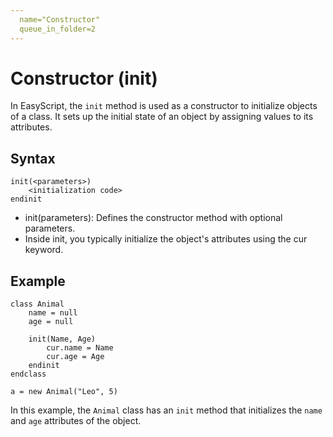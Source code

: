```yaml
---
  name="Constructor"
  queue_in_folder=2
---
```


# Constructor (init)

In EasyScript, the `init` method is used as a constructor to initialize objects of a class. It sets up the initial state of an object by assigning values to its attributes.

## Syntax

```easyscript
init(<parameters>)
    <initialization code>
endinit
```
- init(parameters): Defines the constructor method with optional parameters.
- Inside init, you typically initialize the object's attributes using the cur keyword.
## Example
```easyscript
class Animal
    name = null
    age = null

    init(Name, Age)
        cur.name = Name
        cur.age = Age
    endinit
endclass

a = new Animal("Leo", 5)
```
In this example, the `Animal` class has an `init` method that initializes the `name` and `age` attributes of the object.